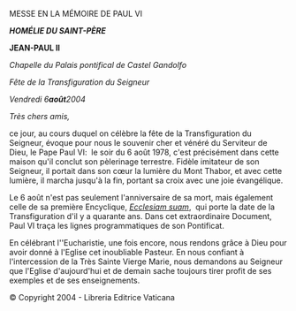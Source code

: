 MESSE EN LA MÉMOIRE DE PAUL VI

***HOMÉLIE DU SAINT-PÈRE***

**JEAN-PAUL II**

*Chapelle du Palais pontifical de Castel Gandolfo*

*Fête de la Transfiguration du Seigneur*

*Vendredi 6**août**2004*

*Très chers amis,*

ce jour, au cours duquel on célèbre la fête de la Transfiguration du Seigneur, évoque pour nous le souvenir cher et vénéré du Serviteur de Dieu, le Pape Paul VI:  le soir du 6 août 1978, c'est précisément dans cette maison qu'il conclut son pèlerinage terrestre. Fidèle imitateur de son Seigneur, il portait dans son cœur la lumière du Mont Thabor, et avec cette lumière, il marcha jusqu'à la fin, portant sa croix avec une joie évangélique.

Le 6 août n'est pas seulement l'anniversaire de sa mort, mais également celle de sa première Encyclique, *[Ecclesiam suam](/content/paul-vi/fr/encyclicals/documents/hf_p-vi_enc_06081964_ecclesiam.html)*,  qui porte la date de la Transfiguration d'il y a quarante ans. Dans cet extraordinaire Document, Paul VI traça les lignes programmatiques de son Pontificat.

En célébrant l''Eucharistie, une fois encore, nous rendons grâce à Dieu pour avoir donné à l'Eglise cet inoubliable Pasteur. En nous confiant à l'intercession de la Très Sainte Vierge Marie, nous demandons au Seigneur que l'Eglise d'aujourd'hui et de demain sache toujours tirer profit de ses exemples et de ses enseignements.

© Copyright 2004 - Libreria Editrice Vaticana